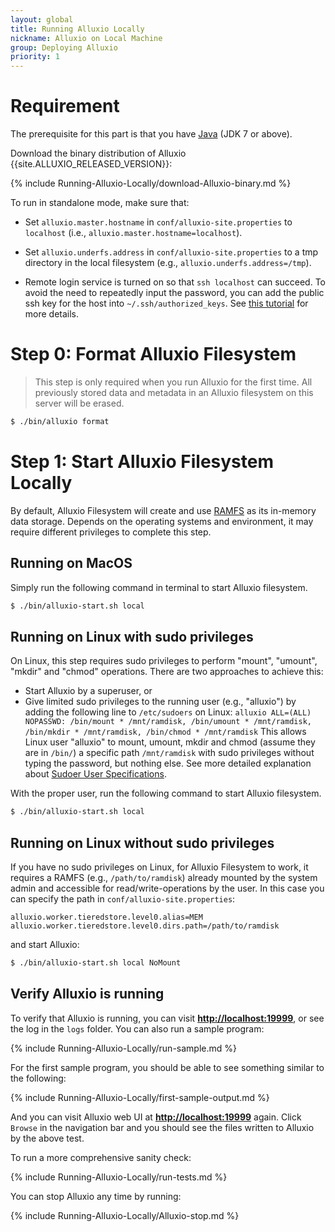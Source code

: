 ```yaml
---
layout: global
title: Running Alluxio Locally
nickname: Alluxio on Local Machine
group: Deploying Alluxio
priority: 1
---
```


# Requirement

The prerequisite for this part is that you have [Java](Java-Setup.html) (JDK 7 or above).

Download the binary distribution of Alluxio {{site.ALLUXIO_RELEASED_VERSION}}:

{% include Running-Alluxio-Locally/download-Alluxio-binary.md %}

To run in standalone mode, make sure that:

* Set `alluxio.master.hostname` in `conf/alluxio-site.properties` to `localhost` (i.e., `alluxio.master.hostname=localhost`).

* Set `alluxio.underfs.address` in `conf/alluxio-site.properties` to a tmp directory in the local
filesystem (e.g., `alluxio.underfs.address=/tmp`).

* Remote login service is turned on so that `ssh localhost` can succeed. To avoid the need to
repeatedly input the password, you can add the public ssh key for the host into
`~/.ssh/authorized_keys`. See [this tutorial](http://www.linuxproblem.org/art_9.html) for more details.

# Step 0: Format Alluxio Filesystem

> This step is only required when you run Alluxio for the first time.
> All previously stored data and metadata in an Alluxio filesystem on this server will be erased.

```bash
$ ./bin/alluxio format
```

# Step 1: Start Alluxio Filesystem Locally

By default, Alluxio Filesystem will create and use
[RAMFS](https://www.kernel.org/doc/Documentation/filesystems/ramfs-rootfs-initramfs.txt) as its in-memory data storage.
Depends on the operating systems and environment, it may require different privileges to complete this step.

## Running on MacOS

Simply run the following command in terminal to start Alluxio filesystem.

```bash
$ ./bin/alluxio-start.sh local
```

## Running on Linux with sudo privileges

On Linux, this step requires sudo privileges to perform "mount", "umount", "mkdir" and "chmod" operations. There are two approaches to achieve this:

* Start Alluxio by a superuser, or
* Give limited sudo privileges to the running user (e.g., "alluxio") by adding the following line to `/etc/sudoers` on Linux:
`alluxio ALL=(ALL) NOPASSWD: /bin/mount * /mnt/ramdisk, /bin/umount * /mnt/ramdisk, /bin/mkdir * /mnt/ramdisk, /bin/chmod * /mnt/ramdisk`
This allows Linux user "alluxio" to mount, umount, mkdir and chmod (assume they are in `/bin/`) a specific path `/mnt/ramdisk`
with sudo privileges without typing the password, but nothing else.
See more detailed explanation about [Sudoer User Specifications](https://help.ubuntu.com/community/Sudoers#User_Specifications).

With the proper user, run the following command to start Alluxio filesystem.

```bash
$ ./bin/alluxio-start.sh local
```

## Running on Linux without sudo privileges 

If you have no sudo privileges on Linux, for Alluxio Filesystem to work, it requires a RAMFS (e.g., `/path/to/ramdisk`) already mounted by the system admin and accessible for read/write-operations by the user. In this case you can specify the path in
`conf/alluxio-site.properties`:

```
alluxio.worker.tieredstore.level0.alias=MEM
alluxio.worker.tieredstore.level0.dirs.path=/path/to/ramdisk
```

and start Alluxio:

```bash
$ ./bin/alluxio-start.sh local NoMount
```

## Verify Alluxio is running

To verify that Alluxio is running, you can visit
**[http://localhost:19999](http://localhost:19999)**, or see the log in the `logs` folder. You can
also run a sample program:

{% include Running-Alluxio-Locally/run-sample.md %}

For the first sample program, you should be able to see something similar to the following:

{% include Running-Alluxio-Locally/first-sample-output.md %}

And you can visit Alluxio web UI at **[http://localhost:19999](http://localhost:19999)** again.
Click `Browse` in the navigation bar and you should see the files written to Alluxio by
the above test.

To run a more comprehensive sanity check:

{% include Running-Alluxio-Locally/run-tests.md %}

You can stop Alluxio any time by running:

{% include Running-Alluxio-Locally/Alluxio-stop.md %}
